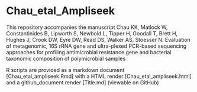 # Chau_etal_Ampliseek

This repository accompanies the manuscript Chau KK, Matlock W, Constantinides B, Lipworth S, Newbold L, Tipper H, Goodall T, Brett H, Hughes J, Crook DW, Eyre DW, Read DS, Walker AS, Stoesser N. Evaluation of metagenomic, 16S rRNA gene and ultra-plexed PCR-based sequencing approaches for profiling antimicrobial resistance gene and bacterial taxonomic composition of polymicrobial samples

R scripts are provided as a markdown document [Chau_etal_ampliseek.Rmd] with a HTML render [Chau_etal_ampliseek.html] and a github_document render [Title.md] (viewable on GitHub)
